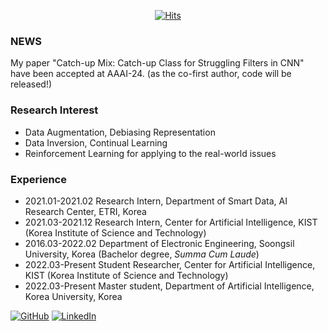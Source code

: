 <div align=center>

  [![Hits](https://hits.seeyoufarm.com/api/count/incr/badge.svg?url=https%3A%2F%2Fgithub.com%2F3neutronstar&count_bg=%2379C83D&title_bg=%23555555&icon=&icon_color=%23E7E7E7&title=hits&edge_flat=false)](https://hits.seeyoufarm.com) 
  
</div>

### NEWS
  
My paper "Catch-up Mix: Catch-up Class for Struggling Filters in CNN" have been accepted at AAAI-24. (as the co-first author, code will be released!)
  
### Research Interest
- Data Augmentation, Debiasing Representation
- Data Inversion, Continual Learning
- Reinforcement Learning for applying to the real-world issues

### Experience
- 2021.01-2021.02   Research Intern, Department of Smart Data, AI Research Center, ETRI, Korea
- 2021.03-2021.12   Research Intern, Center for Artificial Intelligence, KIST (Korea Institute of Science and Technology)
- 2016.03-2022.02   Department of Electronic Engineering, Soongsil University, Korea (Bachelor degree, *Summa Cum Laude*)
- 2022.03-Present   Student Researcher, Center for Artificial Intelligence, KIST (Korea Institute of Science and Technology)
- 2022.03-Present   Master student, Department of Artificial Intelligence, Korea University, Korea



[![GitHub](https://img.shields.io/badge/github-%23121011.svg?style=for-the-badge&logo=github&logoColor=white)](https://3neutronstar.github.io/) 
[![LinkedIn](https://img.shields.io/badge/linkedin-%230077B5.svg?style=for-the-badge&logo=linkedin&logoColor=white)](https://www.linkedin.com/in/minsoo-kang-4a97291b9/)

<!--
**3neutronstar/3neutronstar** is a ✨ _special_ ✨ repository because its `README.md` (this file) appears on your GitHub profile.

[![Anurag's GitHub stats](https://github-readme-stats.vercel.app/api?username=3neutronstar&count_private=true&hide_title=true&show_icons=true&include_all_commits=true&disable_animations=true&theme=vue)](https://github.com/anuraghazra/github-readme-stats)
</br>
Here are some ideas to get you started:

- 🔭 I’m currently working on ...
- 🌱 I’m currently learning ...
- 👯 I’m looking to collaborate on ...
- 🤔 I’m looking for help with ...
- 💬 Ask me about ...
- 📫 How to reach me: ...
- 😄 Pronouns: ...
- ⚡ Fun fact: ...
-->
